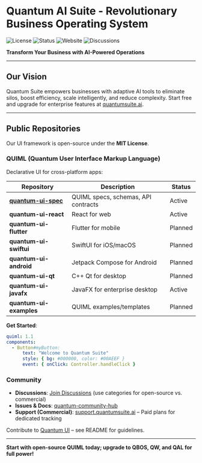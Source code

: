# Quantum AI Suite - Revolutionary Business Operating System

![License](https://img.shields.io/badge/license-MIT-blue) ![Status](https://img.shields.io/badge/status-Active-green) ![Website](https://img.shields.io/website?url=https%3A%2F%2Fquantumsuite.ai) ![Discussions](https://img.shields.io/badge/Discussions-Join-brightgreen)

**Transform Your Business with AI-Powered Operations**

---

## Our Vision

Quantum Suite empowers businesses with adaptive AI tools to eliminate silos, boost efficiency, scale intelligently, and reduce complexity. Start free and upgrade for enterprise features at [quantumsuite.ai](https://quantumsuite.ai).

---

## Public Repositories

Our UI framework is open-source under the **MIT License**.

### QUIML (Quantum User Interface Markup Language)

Declarative UI for cross-platform apps:

| Repository                                                   | Description                         | Status  |
| ------------------------------------------------------------ | ----------------------------------- | ------- |
| **[quantum-ui-spec](https://github.com/quantum-ai-suite/quantum-ui-spec)** | QUIML specs, schemas, API contracts | Active  |
| **quantum-ui-react**                                         | React for web                       | Active  |
| **quantum-ui-flutter**                                       | Flutter for mobile                  | Planned |
| **quantum-ui-swiftui**                                       | SwiftUI for iOS/macOS               | Planned |
| **quantum-ui-android**                                       | Jetpack Compose for Android         | Planned |
| **quantum-ui-qt**                                            | C++ Qt for desktop                  | Planned |
| **quantum-ui-javafx**                                        | JavaFX for enterprise desktop       | Active  |
| **quantum-ui-examples**                                      | QUIML examples/templates            | Planned |

**Get Started**:

```yaml
quiml: 1.1
components:
  - Button#myButton:
      text: "Welcome to Quantum Suite"
      style: { bg: #000000, color: #00AEEF }
      event: { onClick: Controller.handleClick }
```

### Community

- **Discussions**: [Join Discussions](https://github.com/orgs/quantum-ai-suite/discussions) (use categories for open-source vs. commercial)
- **Issues & Docs**: [quantum-community-hub](https://github.com/quantum-ai-suite/quantum-community-hub)
- **Support (Commercial)**: [support.quantumsuite.ai](https://support.quantumsuite.ai) – Paid plans for dedicated tracking

Contribute to [Quantum UI](https://github.com/quantum-ai-suite/quantum-ui-spec) – see README for guidelines.

---

**Start with open-source QUIML today; upgrade to QBOS, QW, and QAL for full power!**
